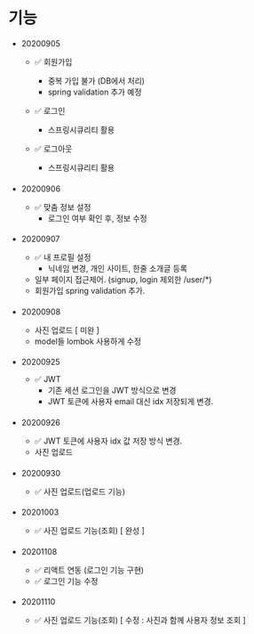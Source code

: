 # 기능

- 20200905
    - ✅ 회원가입
      - 중복 가입 불가 (DB에서 처리)
      - spring validation 추가 예정
        
    - ✅ 로그인
      - 스프링시큐리티 활용 

    - ✅ 로그아웃
      - 스프링시큐리티 활용

    ####
- 20200906
    - ✅ 맞춤 정보 설정
      - 로그인 여부 확인 후, 정보 수정 

    ####
- 20200907
    - ✅ 내 프로필 설정
      - 닉네임 변경, 개인 사이트, 한줄 소개글 등록
    - 일부 페이지 접근제어. (signup, login 제외한 /user/*)
    - 회원가입  spring validation 추가. 

   ####
- 20200908
    - 사진 업로드 [ 미완 ]
    - model들 lombok 사용하게 수정

  ####
- 20200925
    - ✅ JWT
      - 기존 세션 로그인을 JWT 방식으로 변경
      - JWT 토큰에 사용자 email 대신 idx 저장되게 변경.

  ####
- 20200926
    - ✅ JWT 토큰에 사용자 idx 값 저장 방식 변경.
    - 사진 업로드

  ####
- 20200930
    - ✅ 사진 업로드(업로드 기능) 

  ####
- 20201003
    - ✅ 사진 업로드 기능(조회) [ 완성 ]

  ####
- 20201108
    - ✅ 리액트 연동 (로그인 기능 구현)
    - ✅ 로그인 기능 수정

  ####
- 20201110
    - ✅ 사진 업로드 기능(조회) [ 수정 : 사진과 함께 사용자 정보 조회 ]